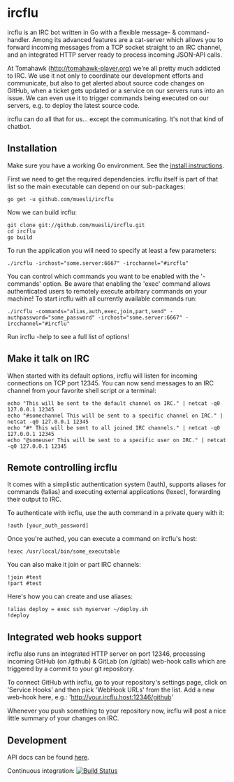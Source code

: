 ircflu
======

ircflu is an IRC bot written in Go with a flexible message- & command-handler.
Among its advanced features are a cat-server which allows you to forward incoming
messages from a TCP socket straight to an IRC channel, and an integrated HTTP
server ready to process incoming JSON-API calls.

At Tomahawk (http://tomahawk-player.org) we're all pretty much addicted to IRC.
We use it not only to coordinate our development efforts and communicate, but
also to get alerted about source code changes on GitHub, when a ticket gets
updated or a service on our servers runs into an issue. We can even use it to
trigger commands being executed on our servers, e.g. to deploy the latest
source code.

ircflu can do all that for us... except the communicating. It's not that kind
of chatbot.

## Installation

Make sure you have a working Go environment. See the [install instructions](http://golang.org/doc/install.html).

First we need to get the required dependencies. ircflu itself is part of that
list so the main executable can depend on our sub-packages:

    go get -u github.com/muesli/ircflu

Now we can build ircflu:

    git clone git://github.com/muesli/ircflu.git
    cd ircflu
    go build

To run the application you will need to specify at least a few parameters:

    ./ircflu -irchost="some.server:6667" -ircchannel="#ircflu"

You can control which commands you want to be enabled with the '-commands'
option. Be aware that enabling the 'exec' command allows authenticated users
to remotely execute arbitrary commands on your machine! To start ircflu with
all currently available commands run:

    ./ircflu -commands="alias,auth,exec,join,part,send" -authpassword="some_password" -irchost="some.server:6667" -ircchannel="#ircflu"

Run ircflu -help to see a full list of options!

## Make it talk on IRC

When started with its default options, ircflu will listen for incoming
connections on TCP port 12345. You can now send messages to an IRC channel
from your favorite shell script or a terminal:

    echo "This will be sent to the default channel on IRC." | netcat -q0 127.0.0.1 12345
    echo "#somechannel This will be sent to a specific channel on IRC." | netcat -q0 127.0.0.1 12345
    echo "#* This will be sent to all joined IRC channels." | netcat -q0 127.0.0.1 12345
    echo "@someuser This will be sent to a specific user on IRC." | netcat -q0 127.0.0.1 12345

## Remote controlling ircflu

It comes with a simplistic authentication system (!auth), supports aliases for
commands (!alias) and executing external applications (!exec), forwarding their
output to IRC.

To authenticate with ircflu, use the auth command in a private query with it:

    !auth [your_auth_password]

Once you're authed, you can execute a command on ircflu's host:

    !exec /usr/local/bin/some_executable

You can also make it join or part IRC channels:

    !join #test
    !part #test

Here's how you can create and use aliases:

    !alias deploy = exec ssh myserver ~/deploy.sh
    !deploy

## Integrated web hooks support

ircflu also runs an integrated HTTP server on port 12346, processing incoming
GitHub (on /github) & GitLab (on /gitlab) web-hook calls which are triggered
by a commit to your git repository.

To connect GitHub with ircflu, go to your repository's settings page, click on
'Service Hooks' and then pick 'WebHook URLs' from the list. Add a new web-hook
here, e.g.: 'http://your.ircflu.host:12346/github'

Whenever you push something to your repository now, ircflu will post a nice
little summary of your changes on IRC.

## Development

API docs can be found [here](http://godoc.org/github.com/muesli/ircflu).

Continuous integration: [![Build Status](https://secure.travis-ci.org/muesli/ircflu.png)](http://travis-ci.org/muesli/ircflu)
